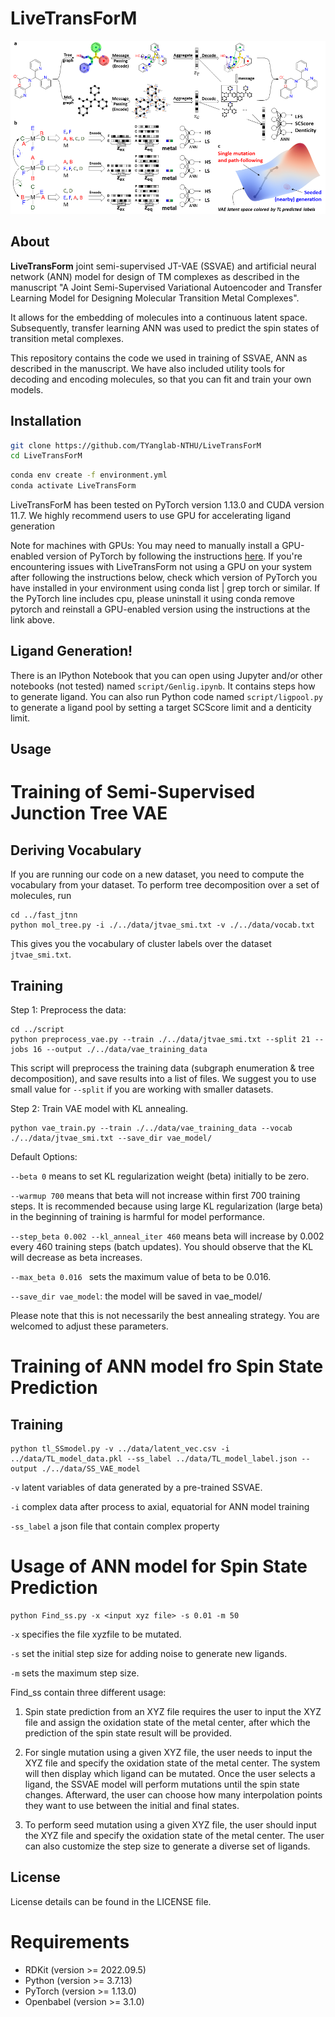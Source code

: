# LiveTransForM
![Figure abstract](https://github.com/TYanglab-NTHU/LiveTransForM/blob/main/data/art/abstract.png)

## About
**LiveTransForm** joint semi-supervised JT-VAE (SSVAE) and artificial neural network (ANN) model for design of TM complexes as described in the manuscript "A Joint Semi-Supervised Variational Autoencoder and Transfer Learning Model for Designing Molecular Transition Metal Complexes".

It allows for the embedding of molecules into a continuous latent space.
Subsequently, transfer learning ANN was used to predict the spin states of transition metal complexes.


This repository contains the code we used in training of SSVAE, ANN as described in the manuscript. We have also included utility tools for decoding and encoding molecules, so that you can fit and train your own models.

## Installation
```sh
git clone https://github.com/TYanglab-NTHU/LiveTransForM
cd LiveTransForM
```

```sh
conda env create -f environment.yml
conda activate LiveTransForm
```

LiveTransForM has been tested on PyTorch version 1.13.0 and CUDA version 11.7.
We highly recommend users to use GPU for accelerating ligand generation

Note for machines with GPUs: You may need to manually install a GPU-enabled version of PyTorch by following the instructions [here](https://pytorch.org/get-started/locally/). If you're encountering issues with LiveTransForm not using a GPU on your system after following the instructions below, check which version of PyTorch you have installed in your environment using conda list | grep torch or similar. If the PyTorch line includes cpu, please uninstall it using conda remove pytorch and reinstall a GPU-enabled version using the instructions at the link above.


## Ligand Generation!
There is an IPython Notebook that you can open using Jupyter and/or other notebooks (not tested) named `script/Genlig.ipynb`. It contains steps how to generate ligand.
You can also run Python code named `script/ligpool.py` to generate a ligand pool by setting a target SCScore limit and a denticity limit. 
## Usage

# Training of Semi-Supervised Junction Tree VAE

## Deriving Vocabulary
If you are running our code on a new dataset, you need to compute the vocabulary from your dataset.
To perform tree decomposition over a set of molecules, run
```
cd ../fast_jtnn
python mol_tree.py -i ./../data/jtvae_smi.txt -v ./../data/vocab.txt
```
This gives you the vocabulary of cluster labels over the dataset `jtvae_smi.txt`.

## Training
Step 1: Preprocess the data:
```
cd ../script
python preprocess_vae.py --train ./../data/jtvae_smi.txt --split 21 --jobs 16 --output ./../data/vae_training_data
```
This script will preprocess the training data (subgraph enumeration & tree decomposition), and save results into a list of files. We suggest you to use small value for `--split` if you are working with smaller datasets.

Step 2: Train VAE model with KL annealing.
```
python vae_train.py --train ./../data/vae_training_data --vocab ./../data/jtvae_smi.txt --save_dir vae_model/
```
Default Options:

`--beta 0` means to set KL regularization weight (beta) initially to be zero.

`--warmup 700` means that beta will not increase within first 700 training steps. It is recommended because using large KL regularization (large beta) in the beginning of training is harmful for model performance.

`--step_beta 0.002 --kl_anneal_iter 460` means beta will increase by 0.002 every 460 training steps (batch updates). You should observe that the KL will decrease as beta increases.

`--max_beta 0.016 ` sets the maximum value of beta to be 0.016.

`--save_dir vae_model`: the model will be saved in vae_model/

Please note that this is not necessarily the best annealing strategy. You are welcomed to adjust these parameters.

# Training of ANN model fro Spin State Prediction

## Training
```
python tl_SSmodel.py -v ../data/latent_vec.csv -i ../data/TL_model_data.pkl --ss_label ../data/TL_model_label.json --output ./../data/SS_VAE_model
```
`-v` latent variables of data generated by a pre-trained SSVAE.

`-i` complex data after process to axial, equatorial for ANN model training

`-ss_label` a json file that contain complex property

# Usage of ANN model for Spin State Prediction
```
python Find_ss.py -x <input xyz file> -s 0.01 -m 50
```
`-x` specifies the file xyzfile to be mutated.

`-s` set the initial step size for adding noise to generate new ligands.

`-m` sets the maximum step size.

Find_ss contain three different usage:
1. Spin state prediction from an XYZ file requires the user to input the XYZ file and assign the oxidation state of the metal center, after which the prediction of the spin state result will be provided.

2. For single mutation using a given XYZ file, the user needs to input the XYZ file and specify the oxidation state of the metal center. The system will then display which ligand can be mutated. Once the user selects a ligand, the SSVAE model will perform mutations until the spin state changes. Afterward, the user can choose how many interpolation points they want to use between the initial and final states.

3. To perform seed mutation using a given XYZ file, the user should input the XYZ file and specify the oxidation state of the metal center. The user can also customize the step size to generate a diverse set of ligands.

## License
License details can be found in the LICENSE file.
# Requirements
* RDKit (version >= 2022.09.5)
* Python (version >= 3.7.13)
* PyTorch (version >= 1.13.0)
* Openbabel (version >= 3.1.0)
